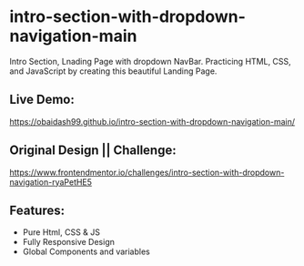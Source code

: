 # intro-section-with-dropdown-navigation-main
Intro Section, Lnading Page with dropdown NavBar.
Practicing HTML, CSS, and JavaScript by creating this beautiful Landing Page.

## Live Demo:
https://obaidash99.github.io/intro-section-with-dropdown-navigation-main/

## Original Design || Challenge: 
https://www.frontendmentor.io/challenges/intro-section-with-dropdown-navigation-ryaPetHE5

## Features: 
  - Pure Html, CSS & JS
  - Fully Responsive Design
  - Global Components and variables
